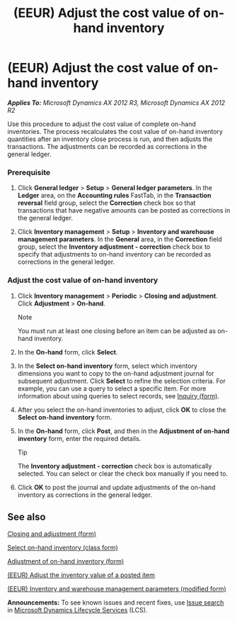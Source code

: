 ﻿---
title: (EEUR) Adjust the cost value of on-hand inventory
TOCTitle: (EEUR) Adjust the cost value of on-hand inventory
ms:assetid: e81d59f7-f042-49aa-845b-b611b7a920db
ms:mtpsurl: https://technet.microsoft.com/en-us/library/JJ711302(v=AX.60)
ms:contentKeyID: 49387120
ms.date: 04/18/2014
mtps_version: v=AX.60
---

# (EEUR) Adjust the cost value of on-hand inventory 


_**Applies To:** Microsoft Dynamics AX 2012 R3, Microsoft Dynamics AX 2012 R2_

Use this procedure to adjust the cost value of complete on-hand inventories. The process recalculates the cost value of on-hand inventory quantities after an inventory close process is run, and then adjusts the transactions. The adjustments can be recorded as corrections in the general ledger.

### Prerequisite

1.  Click **General ledger** \> **Setup** \> **General ledger parameters**. In the **Ledger** area, on the **Accounting rules** FastTab, in the **Transaction reversal** field group, select the **Correction** check box so that transactions that have negative amounts can be posted as corrections in the general ledger.

2.  Click **Inventory management** \> **Setup** \> **Inventory and warehouse management parameters**. In the **General** area, in the **Correction** field group, select the **Inventory adjustment - correction** check box to specify that adjustments to on-hand inventory can be recorded as corrections in the general ledger.

### Adjust the cost value of on-hand inventory

1.  Click **Inventory management** \> **Periodic** \> **Closing and adjustment**. Click **Adjustment** \> **On-hand**.
    

    > [!NOTE]
    > <P>You must run at least one closing before an item can be adjusted as on-hand inventory.</P>



2.  In the **On-hand** form, click **Select**.

3.  In the **Select on-hand inventory** form, select which inventory dimensions you want to copy to the on-hand adjustment journal for subsequent adjustment. Click **Select** to refine the selection criteria. For example, you can use a query to select a specific item. For more information about using queries to select records, see [Inquiry (form)](https://technet.microsoft.com/en-us/library/aa575929\(v=ax.60\)).

4.  After you select the on-hand inventories to adjust, click **OK** to close the **Select on-hand inventory** form.

5.  In the **On-hand** form, click **Post**, and then in the **Adjustment of on-hand inventory** form, enter the required details.
    

    > [!TIP]
    > <P>The <STRONG>Inventory adjustment - correction</STRONG> check box is automatically selected. You can select or clear the check box manually if you need to.</P>



6.  Click **OK** to post the journal and update adjustments of the on-hand inventory as corrections in the general ledger.

## See also

[Closing and adjustment (form)](https://technet.microsoft.com/en-us/library/aa553192\(v=ax.60\))

[Select on-hand inventory (class form)](https://technet.microsoft.com/en-us/library/aa585980\(v=ax.60\))

[Adjustment of on-hand inventory (form)](https://technet.microsoft.com/en-us/library/aa553861\(v=ax.60\))

[(EEUR) Adjust the inventory value of a posted item](eeur-adjust-the-inventory-value-of-a-posted-item.md)

[(EEUR) Inventory and warehouse management parameters (modified form)](https://technet.microsoft.com/en-us/library/jj710787\(v=ax.60\))

  
**Announcements:** To see known issues and recent fixes, use [Issue search](http://go.microsoft.com/fwlink/?linkid=389258) in [Microsoft Dynamics Lifecycle Services](http://go.microsoft.com/fwlink/?linkid=306505) (LCS).

